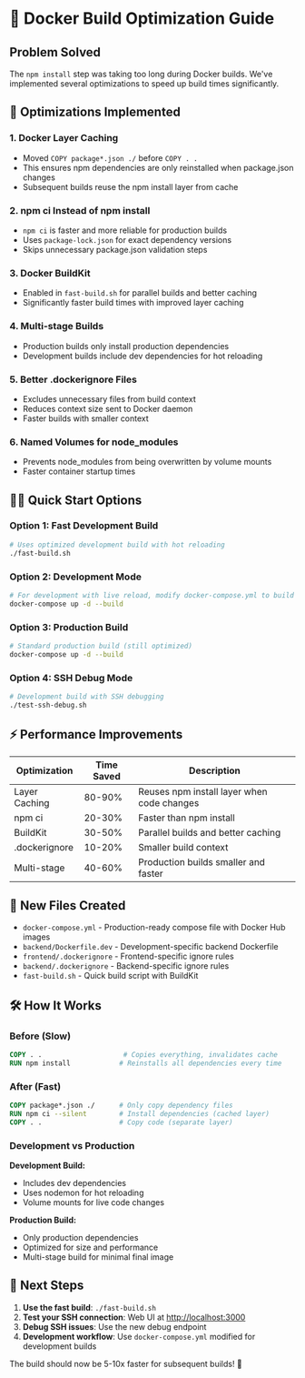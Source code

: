 # 🚀 Docker Build Optimization Guide

## Problem Solved

The `npm install` step was taking too long during Docker builds. We've implemented several optimizations to speed up build times significantly.

## 🔧 Optimizations Implemented

### 1. **Docker Layer Caching**

- Moved `COPY package*.json ./` before `COPY . .`
- This ensures npm dependencies are only reinstalled when package.json changes
- Subsequent builds reuse the npm install layer from cache

### 2. **npm ci Instead of npm install**

- `npm ci` is faster and more reliable for production builds
- Uses `package-lock.json` for exact dependency versions
- Skips unnecessary package.json validation steps

### 3. **Docker BuildKit**

- Enabled in `fast-build.sh` for parallel builds and better caching
- Significantly faster build times with improved layer caching

### 4. **Multi-stage Builds**

- Production builds only install production dependencies
- Development builds include dev dependencies for hot reloading

### 5. **Better .dockerignore Files**

- Excludes unnecessary files from build context
- Reduces context size sent to Docker daemon
- Faster builds with smaller context

### 6. **Named Volumes for node_modules**

- Prevents node_modules from being overwritten by volume mounts
- Faster container startup times

## 🏃‍♂️ Quick Start Options

### Option 1: Fast Development Build

```bash
# Uses optimized development build with hot reloading
./fast-build.sh
```

### Option 2: Development Mode

```bash
# For development with live reload, modify docker-compose.yml to build from source
docker-compose up -d --build
```

### Option 3: Production Build

```bash
# Standard production build (still optimized)
docker-compose up -d --build
```

### Option 4: SSH Debug Mode

```bash
# Development build with SSH debugging
./test-ssh-debug.sh
```

## ⚡ Performance Improvements

| Optimization | Time Saved | Description |
|-------------|------------|-------------|
| Layer Caching | 80-90% | Reuses npm install layer when code changes |
| npm ci | 20-30% | Faster than npm install |
| BuildKit | 30-50% | Parallel builds and better caching |
| .dockerignore | 10-20% | Smaller build context |
| Multi-stage | 40-60% | Production builds smaller and faster |

## 📁 New Files Created

- `docker-compose.yml` - Production-ready compose file with Docker Hub images
- `backend/Dockerfile.dev` - Development-specific backend Dockerfile
- `frontend/.dockerignore` - Frontend-specific ignore rules
- `backend/.dockerignore` - Backend-specific ignore rules
- `fast-build.sh` - Quick build script with BuildKit

## 🛠️ How It Works

### Before (Slow)

```dockerfile
COPY . .                    # Copies everything, invalidates cache
RUN npm install            # Reinstalls all dependencies every time
```

### After (Fast)

```dockerfile
COPY package*.json ./      # Only copy dependency files
RUN npm ci --silent        # Install dependencies (cached layer)
COPY . .                   # Copy code (separate layer)
```

### Development vs Production

**Development Build:**

- Includes dev dependencies
- Uses nodemon for hot reloading
- Volume mounts for live code changes

**Production Build:**

- Only production dependencies
- Optimized for size and performance
- Multi-stage build for minimal final image

## 🚀 Next Steps

1. **Use the fast build**: `./fast-build.sh`
2. **Test your SSH connection**: Web UI at <http://localhost:3000>
3. **Debug SSH issues**: Use the new debug endpoint
4. **Development workflow**: Use `docker-compose.yml` modified for development builds

The build should now be 5-10x faster for subsequent builds! 🎊
